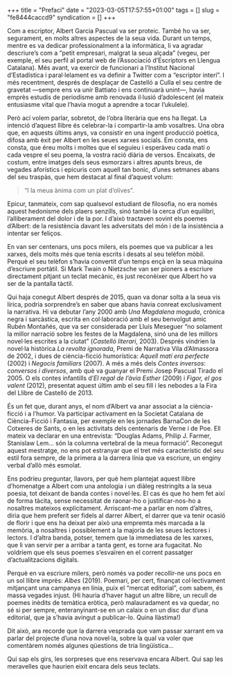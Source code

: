 +++
title = "Prefaci"
date = "2023-03-05T17:57:55+01:00"
tags = []
slug = "fe8444caccd9"
syndication = []
+++

Com a escriptor, Albert Garcia Pascual va ser proteic. També ho va ser, segurament, en molts altres aspectes de la seua vida. Durant un temps, mentre es va dedicar professionalment a la informàtica, li va agradar descriure’s com a “petit empresari, malgrat la seua alçada” (vegeu, per exemple, el seu perfil al portal web de l’Associació d’Escriptors en Llengua Catalana). Més avant, va exercir de funcionari a l’Institut Nacional d’Estadística i paral·lelament es va definir a Twitter com a “escriptor interí”. I més recentment, després de desplaçar de Castelló a Culla el seu centre de gravetat —sempre ens va unir Battiato i ens continuarà unint—, havia emprès estudis de periodisme amb renovada il·lusió d’adolescent (el mateix entusiasme vital que l’havia mogut a aprendre a tocar l’ukulele).

Però ací volem parlar, sobretot, de l’obra literària que ens ha llegat. La intenció d’aquest llibre és celebrar-la i compartir-la amb vosaltres. Una obra que, en aquests últims anys, va consistir en una ingent producció poètica, difosa amb èxit per Albert en les seues xarxes socials. Em consta, ens consta, que éreu molts i moltes que el seguíeu i esperàveu cada matí o cada vespre el seu poema, la vostra ració diària de versos. Encaixats, de costum, entre imatges dels seus esmorzars i altres apunts breus, de vegades aforístics i epicuris com aquell tan bonic, d’unes setmanes abans del seu traspàs, que hem destacat al final d’aquest volum:

> “I la meua ànima com un plat d’olives”.

Epicur, tanmateix, com sap qualsevol estudiant de filosofia, no era només aquest hedonisme dels plaers senzills, sinó també la cerca d’un equilibri, l’alliberament del dolor i de la por. I d’això tractaven sovint els poemes d’Albert: de la resistència davant les adversitats del món i de la insistència a intentar ser feliços.

En van ser centenars, uns pocs milers, els poemes que va publicar a les xarxes, dels molts més que tenia escrits i desats al seu telèfon mòbil. Perquè el seu telèfon s’havia convertit d’un temps ençà en la seua màquina d’escriure portàtil. Si Mark Twain o Nietzsche van ser pioners a escriure directament pitjant un teclat mecànic, és just reconèixer que Albert ho va ser de la pantalla tàctil.

Qui haja conegut Albert després de 2015, quan va donar solta a la seua vis lírica, podria sorprendre’s en saber que abans havia conreat exclusivament la narrativa. Hi va debutar l’any 2000 amb *Una Magdalena moguda*, crònica negra i sarcàstica, escrita en col·laboració amb el seu benvolgut amic Rubén Montañés, que va ser considerada per Lluís Meseguer “no solament la millor narració sobre les festes de la Magdalena, sinó una de les millors novel·les escrites a la ciutat” (*Castelló literari*, 2003). Després vindrien la novel·la històrica *La revolta ignorada*, Premi de Narrativa Vila d’Almassora de 2002, i dues de ciència-ficció humorística: *Aquell matí era perfecte* (2002) i *Negocis familiars* (2007). A més a més dels *Contes inversos: conversos i diversos*, amb què va guanyar el Premi Josep Pascual Tirado el 2005. O els contes infantills d’*El regal de l’àvia Esther* (2009) i *Figor, el gos valent* (2012), presentat aquest últim amb el seu fill i les nebodes a la Fira del Llibre de Castelló de 2013.

És un fet que, durant anys, el nom d’Albert va anar associat a la ciència-ficció i a l’humor. Va participar activament en la Societat Catalana de Ciència-Ficció i Fantasia, per exemple en les jornades BarnaCon de les Cotxeres de Sants, o en les activitats dels centenaris de Verne i de Poe. Ell mateix va declarar en una entrevista: “Douglas Adams, Philip J. Farmer, Stanislaw Lem… són la columna vertebral de la meua formació”. Reconegut aquest mestratge, no ens pot estranyar que el tret més característic del seu estil fora sempre, de la primera a la darrera línia que va escriure, un enginy verbal d’allò més esmolat.

Ens podríeu preguntar, llavors, per què hem plantejat aquest llibre d’homenatge a Albert com una antologia i un diàleg restringits a la seua poesia, tot deixant de banda contes i novel·les. El cas és que ho hem fet així de forma tàcita, sense necessitat de raonar-ho o justificar-nos-ho a nosaltres mateixos explícitament. Arriscant-me a parlar en nom d’altres, diria que hem preferit ser fidels al darrer Albert, el darrer que va tenir ocasió de florir i que ens ha deixat per això una empremta més marcada a la memòria, a nosaltres i possiblement a la majoria de les seues lectores i lectors. I d’altra banda, potser, temem que la immediatesa de les xarxes, que li van servir per a arribar a tanta gent, es torne ara fugacitat. No voldríem que els seus poemes s’esvaïren en el corrent passatger d’actualitzacions digitals.

Perquè en va escriure milers, però només va poder recollir-ne uns pocs en un sol llibre imprès: *Albes* (2019). Poemari, per cert, finançat col·lectivament mitjançant una campanya en línia, puix el “mercat editorial”, com sabem, és massa vegades injust. (Hi hauria d’haver hagut un altre llibre, un recull de poemes inèdits de temàtica eròtica, però malauradament es va quedar, no sé si per sempre, enteranyinant-se en un calaix o en un disc dur d’una editorial, que ja s’havia avingut a publicar-lo. Quina llàstima!)

Dit això, ara recorde que la darrera vesprada que vam passar xarrant em va parlar del projecte d’una nova novel·la, sobre la qual va voler que comentàrem només algunes qüestions de tria lingüística…

Qui sap els girs, les sorpreses que ens reservava encara Albert. Qui sap les meravelles que haurien eixit encara dels seus teclats.